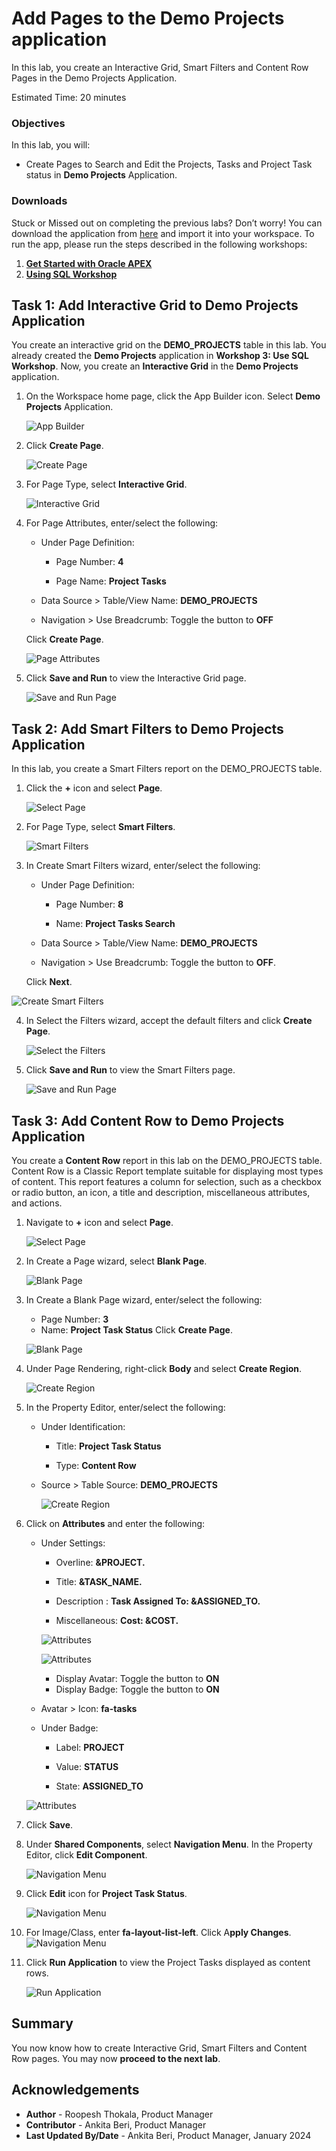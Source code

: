 # Add Pages to the Demo Projects application

In this lab, you create an Interactive Grid, Smart Filters and Content Row Pages in the Demo Projects Application.

Estimated Time: 20 minutes

### Objectives
In this lab, you will:
- Create Pages to Search and Edit the Projects, Tasks and Project Task status in **Demo Projects** Application.

### Downloads

Stuck or Missed out on completing the previous labs? Don’t worry! You can download the application from [here](https://objectstorage.us-ashburn-1.oraclecloud.com/p/CSv7IOyvydHG3smC6R5EGtI3gc1vA3t-68MnKgq99ivKAbwNf8BVnXVQ2V3H2ZnM/n/c4u04/b/livelabsfiles/o/data-management-library-files/apex-23-2-object-storage-files/hol3-lab2.sql) and import it into your workspace. To run the app, please run the steps described in the following workshops:
1. **[Get Started with Oracle APEX](https://apexapps.oracle.com/pls/apex/r/dbpm/livelabs/run-workshop?p210_wid=3509)**
2. **[Using SQL Workshop](https://apexapps.oracle.com/pls/apex/r/dbpm/livelabs/run-workshop?p210_wid=3524)**

## Task 1: Add Interactive Grid to Demo Projects Application
You create an interactive grid on the **DEMO_PROJECTS** table in this lab. You already created the **Demo Projects** application in **Workshop 3: Use SQL Workshop**. Now, you create an **Interactive Grid** in the **Demo Projects** application.

1. On the Workspace home page, click the App Builder icon. Select **Demo Projects** Application.

    ![App Builder](./images/select-demo-projects-app1.png " ")

2. Click **Create Page**.

    ![Create Page](./images/create-page11.png " ")

3. For Page Type, select **Interactive Grid**.

    ![Interactive Grid](./images/create-ig-1.png " ")

4. For Page Attributes, enter/select the following:

    - Under Page Definition:

        - Page Number: **4**

        - Page Name: **Project Tasks**  

    - Data Source > Table/View Name: **DEMO_PROJECTS**

    - Navigation > Use Breadcrumb: Toggle the button to **OFF**

   Click **Create Page**.

    ![Page Attributes](./images/create-ig-2.png " ")

5. Click **Save and Run** to view the Interactive Grid page.

    ![Save and Run Page](./images/view-interactive-grid11.png " ")

## Task 2: Add Smart Filters to Demo Projects Application
In this lab, you create a Smart Filters report on the DEMO_PROJECTS table.

1. Click the **+** icon and select **Page**.

    ![Select Page](./images/create-sf-page11.png " ")

2. For Page Type, select **Smart Filters**.

    ![Smart Filters](./images/create-sf-page12.png " ")

3. In Create Smart Filters wizard, enter/select the following:

    - Under Page Definition:

      - Page Number: **8**

      - Name: **Project Tasks Search**  

   - Data Source > Table/View Name: **DEMO_PROJECTS**  

   - Navigation > Use Breadcrumb: Toggle the button to **OFF**.

   Click **Next**.

  ![Create Smart Filters](./images/create-sf-page13.png " ")

4. In Select the Filters wizard, accept the default filters and click **Create Page**.

    ![Select the Filters](./images/create-sf-page14.png " ")

5. Click **Save and Run** to view the Smart Filters page.

    ![Save and Run Page](./images/create-sf-page16.png " ")

## Task 3: Add Content Row to Demo Projects Application
You create a **Content Row** report in this lab on the DEMO_PROJECTS table. Content Row is a Classic Report template suitable for displaying most types of content. This report features a column for selection, such as a checkbox or radio button, an icon, a title and description, miscellaneous attributes, and actions.

1. Navigate to **+** icon and select **Page**.

    ![Select Page](./images/cr-page-8.png " ")

2. In Create a Page wizard, select **Blank Page**.

    ![Blank Page](./images/cr-blank-page.png " ")

3. In Create a Blank Page wizard, enter/select the following:
    - Page Number: **3**
    - Name: **Project Task Status**
    Click **Create Page**.

   ![Blank Page](./images/cr-create-page.png " ")

4. Under Page Rendering, right-click **Body** and select **Create Region**.

    ![Create Region](./images/cr-create-region.png " ")

5. In the Property Editor, enter/select the following:  
    - Under Identification:

        - Title: **Project Task Status**

        - Type: **Content Row**

    - Source > Table Source: **DEMO\_PROJECTS**

      ![Create Region](./images/cr-region-details.png " ")

6. Click on **Attributes** and enter the following:

    - Under Settings:

        - Overline: **&PROJECT.**

        - Title: **&TASK\_NAME.**

        - Description : **Task Assigned To: &ASSIGNED\_TO.**

        - Miscellaneous: **Cost: &COST.**

        ![Attributes](./images/cr-attributes.png " ")

        ![Attributes](./images/cr-attributes1.png " ")

        - Display Avatar: Toggle the button to **ON**
        - Display Badge: Toggle the button to **ON**

    - Avatar > Icon: **fa-tasks**

    - Under Badge:

        - Label: **PROJECT**

        - Value: **STATUS**

        - State: **ASSIGNED\_TO**

    ![Attributes](./images/cr-attributes2.png " ")

7. Click **Save**.

8. Under **Shared Components**, select **Navigation Menu**. In the Property Editor, click **Edit Component**.

   ![Navigation Menu](./images/cr-navigation.png " ")

9. Click **Edit** icon for **Project Task Status**.

   ![Navigation Menu](./images/cr-navigation-edit.png " ")


10. For Image/Class, enter **fa-layout-list-left**. Click A**pply Changes**.
    ![Navigation Menu](./images/cr-report-icon.png " ")

11. Click **Run Application** to view the Project Tasks displayed as content rows.

    ![Run Application](./images/cr-run-page.png " ")

## Summary
You now know how to create Interactive Grid, Smart Filters and Content Row pages. You may now **proceed to the next lab**.

## Acknowledgements
- **Author** - Roopesh Thokala, Product Manager
- **Contributor** - Ankita Beri, Product Manager
- **Last Updated By/Date** - Ankita Beri, Product Manager, January 2024
